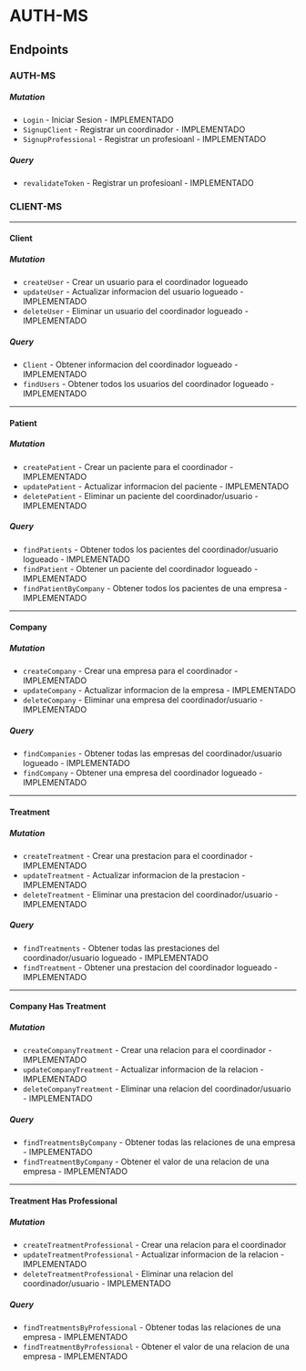 # AUTH-MS

## Endpoints

### AUTH-MS

##### Mutation 

- `Login` - Iniciar Sesion                            - IMPLEMENTADO
- `SignupClient` - Registrar un coordinador           - IMPLEMENTADO
- `SignupProfessional` - Registrar un profesioanl     - IMPLEMENTADO

##### Query 

- `revalidateToken` - Registrar un profesioanl        - IMPLEMENTADO

### CLIENT-MS

---
#### Client
##### Mutation
- `createUser` - Crear un usuario para el coordinador logueado
- `updateUser` - Actualizar informacion del usuario logueado           - IMPLEMENTADO
- `deleteUser` - Eliminar un usuario del coordinador logueado         - IMPLEMENTADO

##### Query 
- `Client` - Obtener informacion del coordinador logueado               - IMPLEMENTADO
- `findUsers` - Obtener todos los usuarios del coordinador logueado     - IMPLEMENTADO

---
#### Patient
##### Mutation
- `createPatient` - Crear un paciente para el coordinador           - IMPLEMENTADO
- `updatePatient` - Actualizar informacion del paciente             - IMPLEMENTADO
- `deletePatient` - Eliminar un paciente del coordinador/usuario  - IMPLEMENTADO

##### Query
- `findPatients` - Obtener todos los pacientes del coordinador/usuario logueado     - IMPLEMENTADO                    
- `findPatient` - Obtener un paciente del coordinador logueado                      - IMPLEMENTADO
- `findPatientByCompany` - Obtener todos los pacientes de una empresa               - IMPLEMENTADO

---
#### Company
##### Mutation
- `createCompany` - Crear una empresa para el coordinador           - IMPLEMENTADO
- `updateCompany` - Actualizar informacion de la empresa            - IMPLEMENTADO       
- `deleteCompany` - Eliminar una empresa del coordinador/usuario   - IMPLEMENTADO

##### Query
- `findCompanies` - Obtener todas las empresas del coordinador/usuario logueado     - IMPLEMENTADO                    
- `findCompany` - Obtener una empresa del coordinador logueado                      - IMPLEMENTADO

---
#### Treatment
##### Mutation
- `createTreatment` - Crear una prestacion para el coordinador          - IMPLEMENTADO
- `updateTreatment` - Actualizar informacion de la prestacion           - IMPLEMENTADO
- `deleteTreatment` - Eliminar una prestacion del coordinador/usuario   - IMPLEMENTADO

##### Query
- `findTreatments` - Obtener todas las prestaciones del coordinador/usuario logueado    - IMPLEMENTADO
- `findTreatment` - Obtener una prestacion del coordinador logueado                     - IMPLEMENTADO    

---
#### Company Has Treatment
##### Mutation
- `createCompanyTreatment` - Crear una relacion para el coordinador           - IMPLEMENTADO          
- `updateCompanyTreatment` - Actualizar informacion de la relacion            - IMPLEMENTADO
- `deleteCompanyTreatment` - Eliminar una relacion del coordinador/usuario    - IMPLEMENTADO

##### Query
- `findTreatmentsByCompany` - Obtener todas las relaciones de una empresa     - IMPLEMENTADO
- `findTreatmentByCompany` - Obtener el valor de una relacion de una empresa  - IMPLEMENTADO

---
#### Treatment Has Professional
##### Mutation
- `createTreatmentProfessional` - Crear una relacion para el coordinador                     
- `updateTreatmentProfessional` - Actualizar informacion de la relacion             - IMPLEMENTADO
- `deleteTreatmentProfessional` - Eliminar una relacion del coordinador/usuario     - IMPLEMENTADO

##### Query
- `findTreatmentsByProfessional` - Obtener todas las relaciones de una empresa      - IMPLEMENTADO
- `findTreatmentByProfessional` - Obtener el valor de una relacion de una empresa   - IMPLEMENTADO